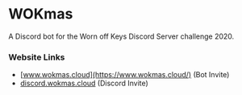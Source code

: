 # WOKmas
A Discord bot for the Worn off Keys Discord Server challenge 2020.

### Website Links
* [www.wokmas.cloud](https://www.wokmas.cloud/) (Bot Invite)
* [discord.wokmas.cloud](https://discord.wokmas.cloud/) (Discord Invite)
